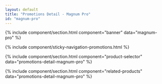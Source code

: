 ```yaml
---
layout: default
title: "Promotions Detail - Magnum Pro"
id: "magnum-pro"
---
```


{% include component/section.html 
	component="banner"
	data="magnum-pro" %}
	
{% include component/sticky-navigation-promotions.html %}

{% include component/section.html
    component="product-selector"
    data="promotions-detail-magnum-pro" %}
    
{% include component/section.html
    component="related-products"
    data="promotions-detail-magnum-pro" %}